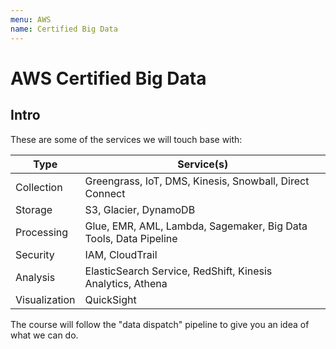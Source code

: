 ```yaml
---
menu: AWS
name: Certified Big Data
---
```


# AWS Certified Big Data

## Intro

These are some of the services we will touch base with:

| Type          | Service(s)                                                       |
| ------------- | ---------------------------------------------------------------- |
| Collection    | Greengrass, IoT, DMS, Kinesis, Snowball, Direct Connect          |
| Storage       | S3, Glacier, DynamoDB                                            |
| Processing    | Glue, EMR, AML, Lambda, Sagemaker, Big Data Tools, Data Pipeline |
| Security      | IAM, CloudTrail                                                  |
| Analysis      | ElasticSearch Service, RedShift, Kinesis Analytics, Athena       |
| Visualization | QuickSight                                                       |

The course will follow the "data dispatch" pipeline to give you an idea of what we can do.
